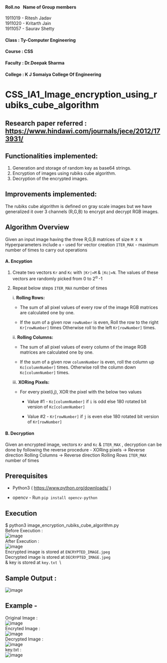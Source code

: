 #### Roll.no &nbsp; Name of Group members
1911019  -  Ritesh Jadav\
1911020 - Kritarth Jain\
1911057 - Saurav Shetty
#### Class : Ty-Computer Engineering
#### Course : CSS
#### Faculty : Dr.Deepak Sharma
#### College : K J Somaiya College Of Engineering
# CSS_IA1_Image_encryption_using_rubiks_cube_algorithm
## Research paper referred : https://www.hindawi.com/journals/jece/2012/173931/

## Functionalities implemented:
1. Generation and storage of random key as base64 strings.
2. Encryption of images using rubiks cube algorithm.
3. Decryption of the encrypted images.

## Improvements implemented:

The rubiks cube algorithm is defined on gray scale images but we have generalized it over 3 channels (R,G,B) to encrypt and decrypt RGB images.

## Algorithm Overview

Given an input image having the three R,G,B matrices of size `M X N`
Hyperparameters include 
`α` - used for vector creation
`ITER_MAX` - maximum number of times to carry out operations

#### A. Encyption
1. Create two vectors `Kr` and `Kc` with `|Kr|=M` & `|Kc|=N`. The values of these vectors are randomly picked from 0 to 2<sup>α </sup>-1
2. Repeat below steps `ITER_MAX` number of times

    i. **Rolling Rows:** 
        
      * The sum of all pixel values of every row of the image RGB matrices are calculated one by one. 
        
      * If the sum of a given row `rowNumber` is even, Roll the row to the right `Kr[rowNumber]` times 
        Otherwise roll to the left `Kr[rowNumber]` times.

    ii. **Rolling Columns:**
    
      * The sum of all pixel values of every column of the image RGB matrices are calculated one by one. 
        
      * If the sum of a given row `columnNumber` is even, roll the column up `Kc[columnNumber]` times.
        Otherwise roll the column down `Kc[columnNumber]` times.

    iii. **XORing Pixels:**
    
      * For every pixel(i,j), XOR the pixel with the below two values
        
         - Value #1 - `Kc[columnNumber]` if `i` is odd else 180 rotated bit version of `Kc[columnNumber]`
        
         - Value #2 - `Kr[rowNumber]` if `j` is even else 180 rotated bit version of `Kr[rowNumber]`


#### B. Decryption
  Given an encrypted image, vectors `Kr` and `Kc` & `ITER_MAX` , decryption can be done by following the reverse procedure - XORing pixels → Reverse direction Rolling Columns → Reverse direction Rolling Rows `ITER_MAX` number of times

## Prerequisites

- Python3 ( https://www.python.org/downloads/ )

- opencv - Run `pip install opencv-python`
## Execution
$ python3 image_encryption_rubiks_cube_algorithm.py\
Before Execution :\
![image](https://user-images.githubusercontent.com/63907547/154422252-cd5785d5-c0ec-4306-b7d2-5c280785101f.png)\
After Execution :\
![image](https://user-images.githubusercontent.com/63907547/154423133-11f2b775-a219-43c0-afa3-d86dd1b62042.png)\
Encrypted image is stored at `ENCRYPTED_IMAGE.jpeg`\
Decrypted image is stored at `DECRYPTED_IMAGE.jpeg`\
& key is stored at `key.txt `\
## Sample Output : 
![image](https://user-images.githubusercontent.com/63907547/154440209-55ce1814-d56e-4c6c-bb55-9a44b74125da.png)


## Example -

Original Image : \
![image](https://user-images.githubusercontent.com/63907547/154424039-516714e7-a747-4081-8dcb-4cf3a92e9754.png)\
Encryted Image : \
![image](https://user-images.githubusercontent.com/63907547/154424209-2349de4a-4dfd-4f87-92fb-547b20b8769c.png)\
Decrypted Image :\
![image](https://user-images.githubusercontent.com/63907547/154424302-077656d0-9382-4241-a50e-bb10314e3c73.png)\
key.txt :\
![image](https://user-images.githubusercontent.com/63907547/154424748-11915b9a-57f4-4c9b-92d6-2af5d35acc96.png)







